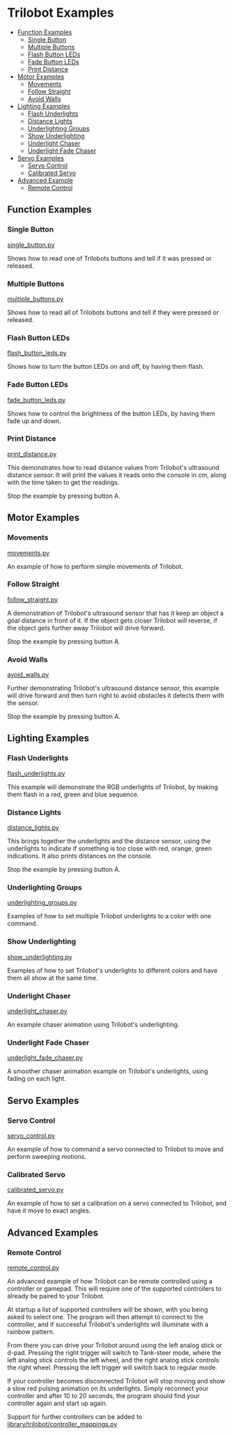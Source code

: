 # Trilobot Examples <!-- omit in toc -->

- [Function Examples](#function-examples)
  - [Single Button](#single-button)
  - [Multiple Buttons](#multiple-buttons)
  - [Flash Button LEDs](#flash-button-leds)
  - [Fade Button LEDs](#fade-button-leds)
  - [Print Distance](#print-distance)
- [Motor Examples](#motor-examples)
  - [Movements](#movements)
  - [Follow Straight](#follow-straight)
  - [Avoid Walls](#avoid-walls)
- [Lighting Examples](#lighting-examples)
  - [Flash Underlights](#flash-underlights)
  - [Distance Lights](#distance-lights)
  - [Underlighting Groups](#underlighting-groups)
  - [Show Underlighting](#show-underlighting)
  - [Underlight Chaser](#underlight-chaser)
  - [Underlight Fade Chaser](#underlight-fade-chaser)
- [Servo Examples](#servo-examples)
  - [Servo Control](#servo-control)
  - [Calibrated Servo](#calibrated-servo)
- [Advanced Example](#advanced-example)
  - [Remote Control](#remote-control)


## Function Examples

### Single Button
[single_button.py](single_button.py)

Shows how to read one of Trilobots buttons and tell if it was pressed or released.

### Multiple Buttons
[multiple_buttons.py](multiple_buttons.py)

Shows how to read all of Trilobots buttons and tell if they were pressed or released.

### Flash Button LEDs
[flash_button_leds.py](flash_button_leds.py)

Shows how to turn the button LEDs on and off, by having them flash.

### Fade Button LEDs
[fade_button_leds.py](fade_button_leds.py)

Shows how to control the brightness of the button LEDs, by having them fade up and down.

### Print Distance

[print_distance.py](print_distance.py)

This demonstrates how to read distance values from Trilobot's ultrasound distance sensor. It will print the values it reads onto the console in cm, along with the time taken to get the readings.

Stop the example by pressing button A.


## Motor Examples

### Movements
[movements.py](movements.py)

An example of how to perform simple movements of Trilobot.


### Follow Straight
[follow_straight.py](follow_straight.py)

A demonstration of Trilobot's ultrasound sensor that has it keep an object a goal distance in front of it. If the object gets closer Trilobot will reverse, if the object gets further away Trilobot will drive forward.

Stop the example by pressing button A.

### Avoid Walls
[avoid_walls.py](avoid_walls.py)

Further demonstrating Trilobot's ultrasound distance sensor, this example will drive forward and then turn right to avoid obstacles it detects them with the sensor.

Stop the example by pressing button A.


## Lighting Examples

### Flash Underlights
[flash_underlights.py](flash_underlights.py)

This example will demonstrate the RGB underlights of Trilobot, by making them flash in a red, green and blue sequence.

### Distance Lights
[distance_lights.py](distance_lights.py)

This brings together the underlights and the distance sensor, using the underlights to indicate if something is too close with red, orange, green indications. It also prints distances on the console.

Stop the example by pressing button A.

### Underlighting Groups
[underlighting_groups.py](underlighting_groups.py)

Examples of how to set multiple Trilobot underlights to a color with one command.

### Show Underlighting
[show_underlighting.py](show_underlighting.py)

Examples of how to set Trilobot's underlights to different colors and have them all show at the same time.

### Underlight Chaser
[underlight_chaser.py](underlight_chaser.py)

An example chaser animation using Trilobot's underlighting.

### Underlight Fade Chaser
[underlight_fade_chaser.py](underlight_fade_chaser.py)

A smoother chaser animation example on Trilobot's underlights, using fading on each light.


## Servo Examples

### Servo Control

[servo_control.py](servo_control.py)

An example of how to command a servo connected to Trilobot to move and perform sweeping motions.

### Calibrated Servo
[calibrated_servo.py](calibrated_servo.py)

An example of how to set a calibration on a servo connected to Trilobot, and have it move to exact angles.


## Advanced Examples

### Remote Control
[remote_control.py](remote_control.py)

An advanced example of how Trilobot can be remote controlled using a controller or gamepad. This will require one of the supported controllers to already be paired to your Trilobot.

At startup a list of supported controllers will be shown, with you being asked to select one. The program will then attempt to connect to the controller, and if successful Trilobot's underlights will illuminate with a rainbow pattern.

From there you can drive your Trilobot around using the left analog stick or d-pad. Pressing the right trigger will switch to Tank-steer mode, where the left analog stick controls the left wheel, and the right analog stick controls the right wheel. Pressing the left trigger will switch back to regular mode.

If your controller becomes disconnected Trilobot will stop moving and show a slow red pulsing animation on its underlights. Simply reconnect your controller and after 10 to 20 seconds, the program should find your controller again and start up again.

Support for further controllers can be added to [library/trilobot/controller_mappings.py](library/trilobot/controller_mappings.py)
